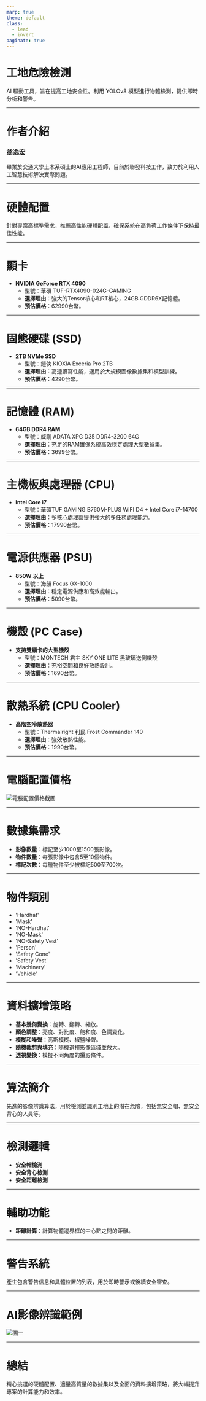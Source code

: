 ```yaml
---
marp: true
theme: default
class:
  - lead
  - invert
paginate: true
---
```


# 工地危險檢測

AI 驅動工具，旨在提高工地安全性。利用 YOLOv8 模型進行物體檢測，提供即時分析和警告。

---

# 作者介紹

### 翁逸宏

畢業於交通大學土木系碩士的AI應用工程師，目前於聯發科技工作，致力於利用人工智慧技術解決實際問題。

---

# 硬體配置

針對專案高標準需求，推薦高性能硬體配置，確保系統在高負荷工作條件下保持最佳性能。

---

# 顯卡

- **NVIDIA GeForce RTX 4090**
  - 型號：華碩 TUF-RTX4090-024G-GAMING
  - **選擇理由**：強大的Tensor核心和RT核心，24GB GDDR6X記憶體。
  - **預估價格**：62990台幣。

---

# 固態硬碟 (SSD)

- **2TB NVMe SSD**
  - 型號：鎧俠 KIOXIA Exceria Pro 2TB
  - **選擇理由**：高速讀寫性能，適用於大規模圖像數據集和模型訓練。
  - **預估價格**：4290台幣。

---

# 記憶體 (RAM)

- **64GB DDR4 RAM**
  - 型號：威剛 ADATA XPG D35 DDR4-3200 64G
  - **選擇理由**：充足的RAM確保系統高效穩定處理大型數據集。
  - **預估價格**：3699台幣。

---

# 主機板與處理器 (CPU)

- **Intel Core i7**
  - 型號：華碩TUF GAMING B760M-PLUS WIFI D4 + Intel Core i7-14700
  - **選擇理由**：多核心處理器提供強大的多任務處理能力。
  - **預估價格**：17990台幣。

---

# 電源供應器 (PSU)

- **850W 以上**
  - 型號：海韻 Focus GX-1000
  - **選擇理由**：穩定電源供應和高效能輸出。
  - **預估價格**：5090台幣。

---

# 機殼 (PC Case)

- **支持雙顯卡的大型機殼**
  - 型號：MONTECH 君主 SKY ONE LITE 黑玻璃送側機殼
  - **選擇理由**：充裕空間和良好散熱設計。
  - **預估價格**：1690台幣。

---

# 散熱系統 (CPU Cooler)

- **高階空冷散熱器**
  - 型號：Thermalright 利民 Frost Commander 140
  - **選擇理由**：強效散熱性能。
  - **預估價格**：1990台幣。

---

# 電腦配置價格

![電腦配置價格截圖](../assets/sinya-1706871806.png)

---

# 數據集需求

- **影像數量**：標記至少1000至1500張影像。
- **物件數量**：每張影像中包含5至10個物件。
- **標記次數**：每種物件至少被標記500至700次。

---

# 物件類別

- 'Hardhat'
- 'Mask'
- 'NO-Hardhat'
- 'NO-Mask'
- 'NO-Safety Vest'
- 'Person'
- 'Safety Cone'
- 'Safety Vest'
- 'Machinery'
- 'Vehicle'

---

# 資料擴增策略

- **基本幾何變換**：旋轉、翻轉、縮放。
- **顏色調整**：亮度、對比度、飽和度、色調變化。
- **模糊和噪聲**：高斯模糊、椒鹽噪聲。
- **隨機裁剪與填充**：隨機選擇影像區域並放大。
- **透視變換**：模擬不同角度的攝影條件。

---

# 算法簡介

先進的影像辨識算法，用於檢測並識別工地上的潛在危險，包括無安全帽、無安全背心的人員等。

---

# 檢測邏輯

- **安全帽檢測**
- **安全背心檢測**
- **安全距離檢測**

---

# 輔助功能

- **距離計算**：計算物體邊界框的中心點之間的距離。

---

# 警告系統

產生包含警告信息和具體位置的列表，用於即時警示或後續安全審查。

---

# AI影像辨識範例

![圖一](../assets/images(6).png)

---

# 總結

精心挑選的硬體配置、適量高質量的數據集以及全面的資料擴增策略，將大幅提升專案的計算能力和效率。
